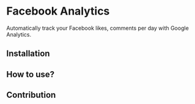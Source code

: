 # Facebook Analytics

Automatically track your Facebook likes, comments per day with Google Analytics.

## Installation


## How to use?


## Contribution